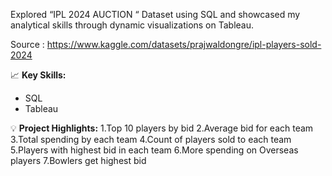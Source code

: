 Explored “IPL 2024 AUCTION “ Dataset using SQL and showcased my analytical skills through dynamic visualizations on Tableau.

Source : https://www.kaggle.com/datasets/prajwaldongre/ipl-players-sold-2024

📈 **Key Skills:**

- SQL
- Tableau

💡 **Project Highlights:**
    1.Top 10 players by bid
    2.Average bid for each team
    3.Total spending by each team
    4.Count of players sold to each team
    5.Players with highest bid in each team
    6.More spending on Overseas players
    7.Bowlers get highest bid
